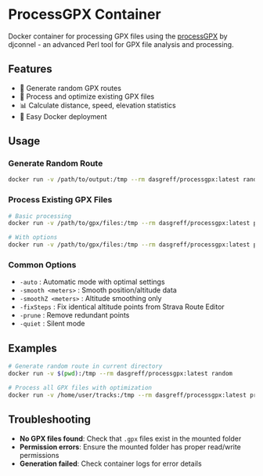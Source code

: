 # ProcessGPX Container

Docker container for processing GPX files using the [processGPX](https://github.com/djconnel/processGPX) by djconnel - an advanced Perl tool for GPX file analysis and processing.

## Features

- 🎲 Generate random GPX routes
- 🔄 Process and optimize existing GPX files  
- 📊 Calculate distance, speed, elevation statistics
- 🐳 Easy Docker deployment

## Usage

### Generate Random Route
```bash
docker run -v /path/to/output:/tmp --rm dasgreff/processgpx:latest random
```

### Process Existing GPX Files
```bash
# Basic processing
docker run -v /path/to/gpx/files:/tmp --rm dasgreff/processgpx:latest process

# With options
docker run -v /path/to/gpx/files:/tmp --rm dasgreff/processgpx:latest process -auto -prune
```

### Common Options
- `-auto` : Automatic mode with optimal settings
- `-smooth <meters>` : Smooth position/altitude data
- `-smoothZ <meters>` : Altitude smoothing only
- `-fixSteps` : Fix identical altitude points from Strava Route Editor
- `-prune` : Remove redundant points
- `-quiet` : Silent mode

## Examples

```bash
# Generate random route in current directory
docker run -v $(pwd):/tmp --rm dasgreff/processgpx:latest random

# Process all GPX files with optimization
docker run -v /home/user/tracks:/tmp --rm dasgreff/processgpx:latest process -auto -prune
```

## Troubleshooting

- **No GPX files found**: Check that `.gpx` files exist in the mounted folder
- **Permission errors**: Ensure the mounted folder has proper read/write permissions
- **Generation failed**: Check container logs for error details
